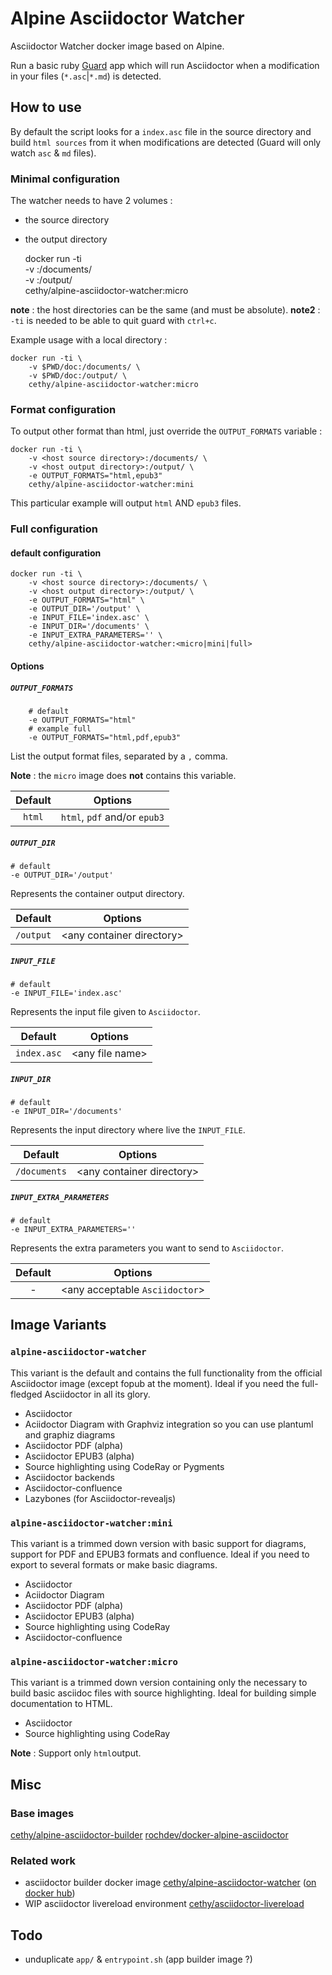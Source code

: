 # Alpine Asciidoctor Watcher

Asciidoctor Watcher docker image based on Alpine.

Run a basic ruby [Guard](https://github.com/guard/guard) app which will run Asciidoctor 
when a modification in your files (`*.asc`|`*.md`) is detected. 

## How to use
By default the script looks for a `index.asc` file in the source directory and build `html sources` from it 
when modifications are detected (Guard will only watch `asc` & `md` files).

### Minimal configuration
The watcher needs to have 2 volumes :
- the source directory
- the output directory


    docker run -ti \
        -v <host source directory>:/documents/ \
        -v <host output directory>:/output/ \
        cethy/alpine-asciidoctor-watcher:micro

**note** : the host directories can be the same (and must be absolute).
**note2** : `-ti` is needed to be able to quit guard with `ctrl+c`.

Example usage with a local directory :

    docker run -ti \ 
        -v $PWD/doc:/documents/ \
        -v $PWD/doc:/output/ \
        cethy/alpine-asciidoctor-watcher:micro

### Format configuration
To output other format than html, just override the `OUTPUT_FORMATS` variable :

    docker run -ti \
        -v <host source directory>:/documents/ \
        -v <host output directory>:/output/ \
        -e OUTPUT_FORMATS="html,epub3"
        cethy/alpine-asciidoctor-watcher:mini

This particular example will output `html` AND `epub3` files.


### Full configuration

#### default configuration

    docker run -ti \
        -v <host source directory>:/documents/ \
        -v <host output directory>:/output/ \
        -e OUTPUT_FORMATS="html" \
        -e OUTPUT_DIR='/output' \
        -e INPUT_FILE='index.asc' \
        -e INPUT_DIR='/documents' \
        -e INPUT_EXTRA_PARAMETERS='' \
        cethy/alpine-asciidoctor-watcher:<micro|mini|full>

#### Options
##### `OUTPUT_FORMATS`

		# default
        -e OUTPUT_FORMATS="html"
        # example full
        -e OUTPUT_FORMATS="html,pdf,epub3"

List the output format files, separated by a `,` comma.

**Note** : the `micro` image does **not** contains this variable.

|Default|Options|
|:---:|---|
|`html`|`html`, `pdf` and/or `epub3`|


##### `OUTPUT_DIR`

	# default
	-e OUTPUT_DIR='/output'
	
Represents the container output directory.

|Default|Options|
|:---:|---|
|`/output`|\<any container directory\>|


##### `INPUT_FILE`

	# default
	-e INPUT_FILE='index.asc'

Represents the input file given to `Asciidoctor`.

|Default|Options|
|:---:|---|
|`index.asc`|\<any file name\>|


##### `INPUT_DIR`
		
	# default
	-e INPUT_DIR='/documents'

Represents the input directory where live the `INPUT_FILE`.

|Default|Options|
|:---:|---|
|`/documents`|\<any container directory\>|

##### `INPUT_EXTRA_PARAMETERS`
		
	# default
	-e INPUT_EXTRA_PARAMETERS=''

Represents the extra parameters you want to send to `Asciidoctor`.

|Default|Options|
|:---:|---|
|-|\<any acceptable `Asciidoctor`\>|


## Image Variants

### `alpine-asciidoctor-watcher`

This variant is the default and contains the full functionality from the official Asciidoctor image (except fopub at the moment). Ideal if you need the full-fledged Asciidoctor in all its glory.

* Asciidoctor
* Aciidoctor Diagram with Graphviz integration so you can use plantuml and graphiz diagrams
* Asciidoctor PDF (alpha)
* Asciidoctor EPUB3 (alpha)
* Source highlighting using CodeRay or Pygments
* Asciidoctor backends
* Asciidoctor-confluence
* Lazybones (for Asciidoctor-revealjs)

### `alpine-asciidoctor-watcher:mini`

This variant is a trimmed down version with basic support for diagrams, support for PDF and EPUB3 formats and confluence. Ideal if you need to export to several formats or make basic diagrams.

* Asciidoctor
* Aciidoctor Diagram
* Asciidoctor PDF (alpha)
* Asciidoctor EPUB3 (alpha)
* Source highlighting using CodeRay
* Asciidoctor-confluence


### `alpine-asciidoctor-watcher:micro`

This variant is a trimmed down version containing only the necessary to build basic asciidoc files with source highlighting. Ideal for building simple documentation to HTML.

- Asciidoctor
- Source highlighting using CodeRay

**Note** : Support only `html`output.


## Misc

### Base images
[cethy/alpine-asciidoctor-builder](https://github.com/Cethy/alpine-asciidoctor-builder)
[rochdev/docker-alpine-asciidoctor](https://github.com/rochdev/docker-alpine-asciidoctor)

### Related work
- asciidoctor builder docker image [cethy/alpine-asciidoctor-watcher](https://github.com/Cethy/alpine-asciidoctor-builder) 
([on docker hub](https://hub.docker.com/r/cethy/alpine-asciidoctor-builder/))
- WIP asciidoctor livereload environment [cethy/asciidoctor-livereload]()

## Todo
- unduplicate `app/` & `entrypoint.sh` (app builder image ?)
